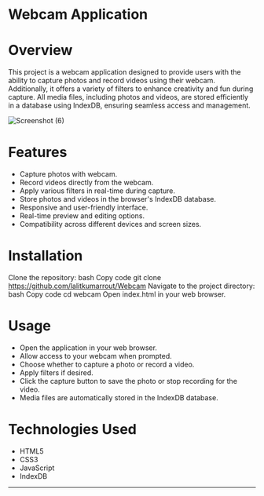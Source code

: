 # Webcam Application
 # Overview
This project is a webcam application designed to provide users with the ability to capture photos and record videos using their webcam. Additionally, it offers a variety of filters to enhance creativity and fun during capture. All media files, including photos and videos, are stored efficiently in a database using IndexDB, ensuring seamless access and management.

![Screenshot (6)](https://github.com/user-attachments/assets/439bf963-6d57-496e-8c84-c6cc651ac447)

# Features
* Capture photos with webcam.
* Record videos directly from the webcam.
* Apply various filters in real-time during capture.
* Store photos and videos in the browser's IndexDB database.
* Responsive and user-friendly interface.
* Real-time preview and editing options.
* Compatibility across different devices and screen sizes.
# Installation
Clone the repository:
bash
Copy code
git clone https://github.com/lalitkumarrout/Webcam
Navigate to the project directory:
bash
Copy code
cd webcam
Open index.html in your web browser.
# Usage
* Open the application in your web browser.
* Allow access to your webcam when prompted.
* Choose whether to capture a photo or record a video.
* Apply filters if desired.
* Click the capture button to save the photo or stop recording for the video.
* Media files are automatically stored in the IndexDB database.
# Technologies Used
* HTML5
* CSS3
* JavaScript
* IndexDB


-------
